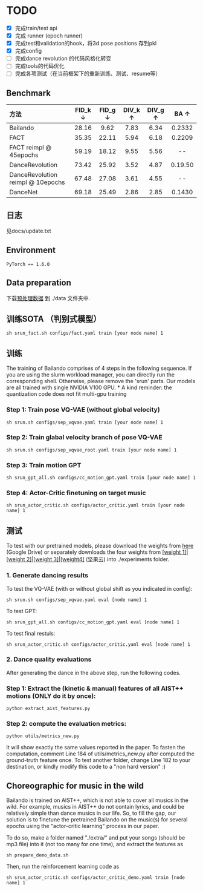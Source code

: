 
# TODO
- [x] 完成train/test api
- [x] 完成 runner (epoch runner)
- [x] 完成test和validation的hook，将3d pose positions 存到pkl
- [x] 完成config 
- [ ] 完成dance revolution 的代码风格化转变
- [ ] 完成tools的代码优化
- [ ] 完成各项测试（在当前框架下的重新训练、测试、resume等）
## Benchmark

| 方法  | FID_k $\downarrow$ | FID_g $\downarrow$ | DIV_k $\uparrow$ | DIV_g $\uparrow$  | BA $\uparrow$ |
| :--- | :----: | :----: | :----: | :----: | :----: |
| Bailando | 28.16 | 9.62 | 7.83 | 6.34 | 0.2332 |
| FACT | 35.35 | 22.11 | 5.94 | 6.18 | 0.2209 |
| FACT reimpl @ 45epochs| 59.19 | 18.12 | 9.55 | 5.56 | -- |
| DanceRevolution | 73.42 | 25.92 | 3.52 | 4.87 | 0.19.50 |
| DanceRevolution reimpl @ 10epochs | 67.48 | 27.08 | 3.61 | 4.55 | -- |
| DanceNet | 69.18 | 25.49 | 2.86 | 2.85 | 0.1430 |


## 日志

见docs/update.txt

## Environment
````PyTorch == 1.6.0````

## Data preparation

下载[预处理数据](https://drive.google.com/file/d/1EGJeBE1fE59ByjxR_-ipwV6Dz-Cx-stT/view?usp=sharing) 到 ./data 文件夹中.

## 训练SOTA （判别式模型）

````sh srun_fact.sh configs/fact.yaml train [your node name] 1````
    

## 训练

The training of Bailando comprises of 4 steps in the following sequence. If you are using the slurm workload manager, you can directly run the corresponding shell. Otherwise, please remove the 'srun' parts. Our models are all trained with single NVIDIA V100 GPU. * A kind reminder: the quantization code does not fit multi-gpu training
<!-- If you are using the slurm workload manager, run the code as

If not, run -->

### Step 1: Train pose VQ-VAE (without global velocity)

    sh srun.sh configs/sep_vqvae.yaml train [your node name] 1

### Step 2: Train glabal velocity branch of pose VQ-VAE

    sh srun.sh configs/sep_vqvae_root.yaml train [your node name] 1

### Step 3: Train motion GPT

    sh srun_gpt_all.sh configs/cc_motion_gpt.yaml train [your node name] 1

### Step 4: Actor-Critic finetuning on target music 

    sh srun_actor_critic.sh configs/actor_critic.yaml train [your node name] 1

## 测试

To test with our pretrained models, please download the weights from [here](https://drive.google.com/file/d/1Fi0TIiBV6EQAQrBU0IOnlke2Nu4IcutC/view?usp=sharing) (Google Drive) or separately downloads the four weights from [[weight 1]](https://www.jianguoyun.com/p/DcicSkIQ6OS4CRiH8LYE)|[[weight 2]](https://www.jianguoyun.com/p/DTi-B1wQ6OS4CRjonbwEIAA)|[[weight 3]](https://www.jianguoyun.com/p/Dde220EQ6OS4CRiD8LYE)|[[weight4]](https://www.jianguoyun.com/p/DRHA80cQ6OS4CRiC8LYE) (坚果云) into ./experiments folder.

### 1. Generate dancing results

To test the VQ-VAE (with or without global shift as you indicated in config):

````sh srun.sh configs/sep_vqvae.yaml eval [node name] 1````

To test GPT:

````sh srun_gpt_all.sh configs/cc_motion_gpt.yaml eval [node name] 1````
   
To test final restuls:
    
````sh srun_actor_critic.sh configs/actor_critic.yaml eval [node name] 1````

### 2. Dance quality evaluations

After generating the dance in the above step, run the following codes.

### Step 1: Extract the (kinetic & manual) features of all AIST++ motions (ONLY do it by once):
    
````python extract_aist_features.py````


### Step 2: compute the evaluation metrics:

````python utils/metrics_new.py````

It will show exactly the same values reported in the paper. To fasten the computation, comment Line 184 of utils/metrics_new.py after computed the ground-truth feature once. To test another folder, change Line 182 to your destination, or kindly modify this code to a "non hard version" :)

## Choreographic for music in the wild

Bailando is trained on AIST++, which is not able to cover all musics in the wild. For example, musics in AIST++ do not contain lyrics, and could be relatively simple than dance musics in our life. So, to fill the gap, our solution is to finetune the pretrained Bailando on the music(s) for several epochs using the "actor-critic learning" process in our paper.  

To do so, make a folder named "./extra/" and put your songs (should be mp3 file) into it (not too many for one time), and extract the features as

````sh prepare_demo_data.sh````
    
Then, run the reinforcement learning code as

````sh srun_actor_critic.sh configs/actor_critic_demo.yaml train [node name] 1````




